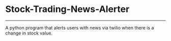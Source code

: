 # Stock-Trading-News-Alerter
***
A python program that alerts users with news via twilio when there is a change in stock value.
